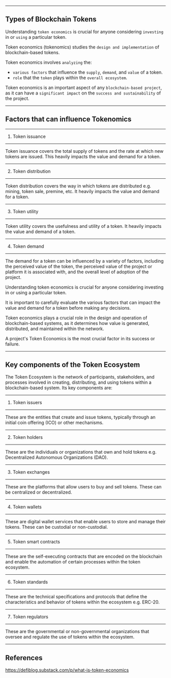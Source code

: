 -----------------------------
Types of Blockchain Tokens
-----------------------------

Understanding `token economics` is crucial for anyone considering `investing` in or `using` a particular token.

Token economics (tokenomics) studies the `design and implementation` of blockchain-based tokens. 

Token economics involves `analyzing` the:
- `various factors` that influence the `supply`, `demand`, and `value` of a token.
- `role` that the `token` plays within the `overall ecosystem`.

Token economics is an important aspect of any `blockchain-based project`, 
as it can have a `significant impact` on the `success and sustainability` of the project.


----------------------------------------------------------
Factors that can influence Tokenomics
----------------------------------------------------------

-----------------------------
1. Token issuance
-----------------------------
Token issuance covers the total supply of tokens and the rate at which new tokens are issued. This heavily impacts the value and demand for a token.

-----------------------------
2. Token distribution
-----------------------------
Token distribution covers the way in which tokens are distributed e.g. mining, token sale, premine, etc. It heavily impacts the value and demand for a token.

-----------------------------
3. Token utility
-----------------------------
Token utility covers the usefulness and utility of a token. It heavily impacts the value and demand of a token.

-----------------------------
4. Token demand
-----------------------------
The demand for a token can be influenced by a variety of factors, including the perceived value of the token, the perceived value of the project or platform it is associated with, and the overall level of adoption of the project.

Understanding token economics is crucial for anyone considering investing in or using a particular token.

It is important to carefully evaluate the various factors that can impact the value and demand for a token before making any decisions.

Token economics plays a crucial role in the design and operation of blockchain-based systems, as it determines how value is generated, distributed, and maintained within the network.

A project's Token Economics is the most crucial factor in its success or failure.


----------------------------------------------------------
Key components of the Token Ecosystem
----------------------------------------------------------
The Token Ecosystem is the network of participants, stakeholders, and processes involved in creating, distributing, and using tokens within a blockchain-based system. Its key components are:

-----------------------------
1. Token issuers
-----------------------------
These are the entities that create and issue tokens, typically through an initial coin offering (ICO) or other mechanisms.

-----------------------------
2. Token holders
-----------------------------
These are the individuals or organizations that own and hold tokens e.g. Decentralized Autonomous Organizations (DAO).

-----------------------------
3. Token exchanges
-----------------------------
These are the platforms that allow users to buy and sell tokens. These can be centralized or decentralized.

-----------------------------
4. Token wallets
-----------------------------
These are digital wallet services that enable users to store and manage their tokens. These can be custodial or non-custodial.

-----------------------------
5. Token smart contracts
-----------------------------
These are the self-executing contracts that are encoded on the blockchain and enable the automation of certain processes within the token ecosystem.

-----------------------------
6. Token standards
-----------------------------
These are the technical specifications and protocols that define the characteristics and behavior of tokens within the ecosystem e.g. ERC-20.

-----------------------------
7. Token regulators
-----------------------------
These are the governmental or non-governmental organizations that oversee and regulate the use of tokens within the ecosystem.


---------------------------
References
---------------------------
https://defiblog.substack.com/p/what-is-token-economics